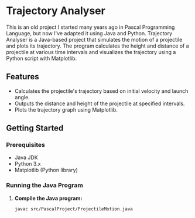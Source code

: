 # Trajectory Analyser

This is an old project I started many years ago in Pascal Programming Language, but now I've adapted it using Java and Python.
   Trajectory Analyser is a Java-based project that simulates the motion of a projectile and plots its trajectory. The program calculates the height and distance of a projectile at various time intervals and visualizes the trajectory using a Python script with Matplotlib.

## Features

- Calculates the projectile's trajectory based on initial velocity and launch angle.
- Outputs the distance and height of the projectile at specified intervals.
- Plots the trajectory graph using Matplotlib.

## Getting Started

### Prerequisites

- Java JDK
- Python 3.x
- Matplotlib (Python library)

### Running the Java Program

1. **Compile the Java program:**
   ```bash
   javac src/PascalProject/ProjectileMotion.java

